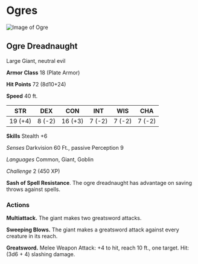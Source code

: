 # Ogres

![Image of Ogre](https://media-waterdeep.cursecdn.com/avatars/thumbnails/0/285/242/315/636252770535203221.jpeg)

## Ogre Dreadnaught


Large Giant, neutral evil

**Armor Class** 18 (Plate Armor)

**Hit Points** 72 (8d10+24)

**Speed** 40 ft.

STR | DEX | CON | INT | WIS | CHA| 
------------ | ------------- | ------------- | ------------- | ------------- | -------------
19 (+4) | 8 (-2) | 16 (+3) | 7 (-2) | 7 (-2) | 7 (-2)

**Skills** Stealth +6

*Senses* Darkvision 60 Ft., passive Perception 9

*Languages* Common, Giant, Goblin

*Challenge* 2 (450 XP)

**Sash of Spell Resistance**. The ogre dreadnaught has advantage on saving throws against spells.

### Actions

**Multiattack.** The giant makes two greatsword attacks.

**Sweeping Blows.** The giant makes a greatsword attack against every creature in its reach.

**Greatsword.** Melee Weapon Attack: +4 to hit, reach 10 ft., one target. Hit: (3d6 + 4) slashing damage.

